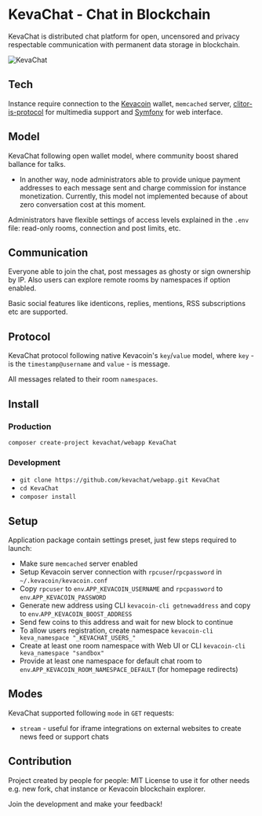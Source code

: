 # KevaChat - Chat in Blockchain

KevaChat is distributed chat platform for open, uncensored and privacy respectable communication with permanent data storage in blockchain.

![KevaChat](https://github.com/kevachat/webapp/assets/108541346/9b286719-eafe-443f-a6e3-4b4927edde96)

## Tech

Instance require connection to the [Kevacoin](https://github.com/kevacoin-project/) wallet, `memcached` server, [clitor-is-protocol](https://github.com/clitor-is-protocol) for multimedia support and [Symfony](https://github.com/symfony/symfony) for web interface.

## Model

KevaChat following open wallet model, where community boost shared ballance for talks.

* In another way, node administrators able to provide unique payment addresses to each message sent and charge commission for instance monetization. Currently, this model not implemented because of about zero conversation cost at this moment.

Administrators have flexible settings of access levels explained in the `.env` file: read-only rooms, connection and post limits, etc.

## Communication

Everyone able to join the chat, post messages as ghosty or sign ownership by IP. Also users can explore remote rooms by namespaces if option enabled.

Basic social features like identicons, replies, mentions, RSS subscriptions etc are supported.

## Protocol

KevaChat protocol following native Kevacoin's `key`/`value` model, where `key` - is the `timestamp@username` and `value` - is message.

All messages related to their room `namespaces`.

## Install

### Production

`composer create-project kevachat/webapp KevaChat`

### Development

* `git clone https://github.com/kevachat/webapp.git KevaChat`
* `cd KevaChat`
* `composer install`

## Setup

Application package contain settings preset, just few steps required to launch:

* Make sure `memcached` server enabled
* Setup Kevacoin server connection with `rpcuser`/`rpcpassword` in `~/.kevacoin/kevacoin.conf`
* Copy `rpcuser` to `env`.`APP_KEVACOIN_USERNAME` and `rpcpassword` to `env`.`APP_KEVACOIN_PASSWORD`
* Generate new address using CLI `kevacoin-cli getnewaddress` and copy to `env`.`APP_KEVACOIN_BOOST_ADDRESS`
* Send few coins to this address and wait for new block to continue
* To allow users registration, create namespace `kevacoin-cli keva_namespace "_KEVACHAT_USERS_"`
* Create at least one room namespace with Web UI or CLI `kevacoin-cli keva_namespace "sandbox"`
* Provide at least one namespace for default chat room to `env`.`APP_KEVACOIN_ROOM_NAMESPACE_DEFAULT` (for homepage redirects)

## Modes

KevaChat supported following `mode` in `GET` requests:

* `stream` - useful for iframe integrations on external websites to create news feed or support chats

## Contribution

Project created by people for people: MIT License to use it for other needs e.g. new fork, chat instance or Kevacoin blockchain explorer.

Join the development and make your feedback!
